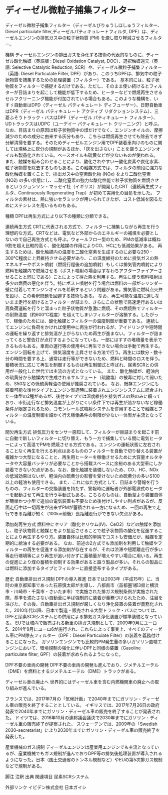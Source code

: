 # ディーゼル微粒子捕集フィルター

ディーゼル微粒子捕集フィルター（ディーゼルびりゅうしほしゅうフィルター、Diesel particulate filter,ディーゼルパティキュレートフィルタ, DPF）は、ディーゼルエンジンの排気ガス中の粒子状物質 (PM) を漉し取り軽減させるフィルター。

機構
ディーゼルエンジンの排出ガスを浄化する技術の代表的なものに、ディーゼル酸化触媒（英語版 : Diesel Oxidation Catalyst, DOC）、選択触媒還元（英語: Selective Catalytic Reduction, SCR）や、ディーゼル微粒子捕集フィルター（英語: Diesel Particulate Filter, DPF）があり、このうちDPFは、排気中の粒子状物質を捕集するための処理装置（フィルター）である。
基本的には、粒子状物質をフィルターで捕捉するだけである。ただし、そのまま使い続けるとフィルターが目詰まりを起こして機能が低下するため、ヒーターなどで燃焼再生させるセルフクリーニング機能が付加されている場合もある。このような機構を、いすゞ自動車はDPD（ディーゼル パティキュレート ディフューザー）、日野自動車はDPR（ディーゼル パティキュレート アクティブ リダクションシステム）、三菱ふそうトラック・バスはDPF（ディーゼル パティキュレート フィルター）、UDトラックスはUDPC（ユーデイー パティキュレート クリーニング）と呼ぶ。なお、目詰まりの原因は粒子状物質中の煤だけでなく、エンジンオイルの、摩擦減少のための成分に由来する灰分もあり、こちらは燃焼再生させても除去できず分解清掃を要する。そのためディーゼルエンジン用でDPF装着車向けのものに関しては規格上に灰分の規制があるほか、「灰を出さない」ことを謳うエンジンオイルも製品化されている。ベースオイルも硫黄などが少ないものが使われる。
また、触媒を組み合わせることにより、酸化されやすい一酸化炭素や炭化水素、粒子状物質を除去するものもある。この触媒方式では、フィルタの前段に強力な酸化触媒を置くことで、排出ガス中の窒素酸化物 (NOx) をより二酸化窒素 (NO2) の多い状態にし、二酸化窒素の強力な酸化性能で粒子状物質を燃焼させるというジョンソン・マッセイ社（イギリス）が開発したCRT（連続再生式フィルタ、Continuously Regenerating Trap）が初めて実用化の目処を示した。
フィルタの素材は、熱に強いセラミックが用いられてきたが、コスト低減を図るためにステンレスを用いるものもある。

種類
DPFは再生方式により以下の種類に分類できる。

連続再生方式
CRTに代表される方式で、フィルターに捕集しながら再生を行う理想的な方式。CRTなどは、電気など外部からのエネルギーの補填を必要としないので自己再生方式とも呼ぶ。ウォールフロー型のため、PMの低減率は概ね9割を超え比較的高く、酸化触媒の作用によりCO、HCにも低減効果がある。 
再生するためは、酸化触媒内の温度を二酸化窒素を生成するのに必要な250 - 300℃程度に上昇維持させる必要があり、この温度維持のために排気ガスの熱エネルギーやポスト噴射（燃焼行程後の追加噴射）もしくは排気管内噴射により燃料を触媒内で燃焼させる（ポスト噴射の場合はすなわちアフターファイアーさせることと同じである）ことによって得た熱を利用する。再生に使う燃料噴射は多少の燃費の悪化を伴う。特にポスト噴射を行う場合は燃料の一部がシリンダー壁に付着してエンジンオイルを希釈するという問題がある。排気管に燃料点火弁を設け、この希釈問題を回避する技術もある。
なお、再生可能な温度に達しないまま走行を続けるとフィルターが詰まり、さらにこの状態で高速走行あるいは高負荷運転を行うと溜まった粒子状物質が急激に燃焼、その燃焼熱でフィルターの耐熱温度（約600℃程度）を超えてしまいフィルターが溶損する。したがって、稼働のためには、酸化触媒とフィルターの温度制御が重要である。
連続してエンジンに負荷をかければ使用中に再生が行われるが、アイドリングや短時間の運転を繰り返すと排気温が上がらないため再生が進まない。フィルターが詰まってくると警告灯が点灯するようになっている。一部にはすすの堆積量を表示できるものもある。車両の運行等の使用中に再生できない場合は手動で再生する。エンジン回転を上げて、排気温度を上昇させる方法で行う。再生には数分 - 数十分の時間を要する上、通常は走行等ができないため、燃料と時間のロスを伴う。蓄積状況に応じて再生を制御するものは再生制御式と呼ばれ、尿素SCRとの併用が一般化した世代では主流の方式となっている。
また、酸化触媒が、軽油内の硫黄分から触媒内で生成されるサルフェート（硫酸塩）の被毒に対して弱いため、S50などの低硫黄軽油の使用が推奨されている。
なお、既存エンジンにも装着可能な後付タイプとエンジン製造時に装着されエンジンシステムに統合された一体型の2種があるが、後付タイプでは温度維持を排気ガスの熱のみに頼っており、市街走行など排気温度が上がりにくい条件下では再生が効かないなど稼働条件が限定されるため、コモンレール式噴射システムを併用することで触媒とフィルターの温度制御を細かく行え稼働条件の制限が少ない一体型が主流となっている。

間欠再生方式
排気圧力をセンサー感知して、フィルターが目詰まりを起こす前に自動で新しいフィルターに切り替え、もう一方で捕集している間に電気ヒーターによって高温でPMを燃焼させる方式である。エンジンの運転状態に左右されることなく再生を行える利点はあるもののフィルターを自動で切り替える装置が複雑かつ大型になることと、再生用ヒーターを稼働させるために大容量オルタネータや大容量バッテリが必要なことから搭載スペースに余裕のある大型車にしか装着できない欠点がある。なお、酸化触媒を装備しないため、CO、HC、NOxの低減効果はないが、軽油内の硫黄分の影響を受けないため硫黄分の多いS100以上の軽油も使用できる。
また、これに似た方式として、目詰まり警報を行うものの、フィルターの交換装置を持たず、警報時に運転者が外部電源式のヒーターを起動させて再生を行う手動式もある。こちらのものは、自動型より装置自体が簡単かつ小型で追加の電気装置も不要なため後付けしやすい利点があるが、反面走行中は一切再生が出来ずPMが蓄積される一方になるため、一回の再生で走行できる距離が短く（100km前後）長距離走行ができない欠点がある。

添加剤再生方式
燃料中にセリア（酸化セリウム(IV)、CeO2）などの触媒を添加し、粒子状物質と触媒とをより接近させることで粒子状物質の酸化を促進することにより再生するやり方。装置自体は比較的単純でコストも安価だが、触媒を定期的に給油する必要がある。
なお、前述の2方式でも添加剤を利用して触媒やフィルターの再生を促進する添加剤が存在するが、それは渋滞や短距離走行が多い等走行環境等により再生が追い付かずに蓄積量が増えやすい場合に用いる。再生の促進により煤の蓄積を抑制する効果があると謳う製品が多い。それらの製品には燃料に添加するタイプとフィルターに直接塗布するタイプがある。

歴史
自動車排出ガス規制
DPFの導入推進
日本では2003年（平成15年）に、当時の東京都知事であった石原慎太郎が主導し、八都県市（首都圏1都3県と横浜市・川崎市・千葉市・さいたま市）で実施された排ガス規制条例が実施された際、基準を満たさない自動車に半ば強制的に装着が義務づけられたため、注目を浴びた。その後、自動車排出ガス規制が厳しくなり浄化装置の装着が義務化された。2010年代以降、日本で製造・販売される大型トラック・バスについては、DPFと尿素SCRシステムとの併用による排気ガス浄化装置が標準装備となっている。
EUでは域内で販売される新車の排ガス規制として、2009年9月にユーロ5、2014年9月にユーロ6が施行され、これらによって事実上、すべてのディーゼル車にPM除去フィルター（DPF：Diesel Particulate Filter）の装着を義務付けることになった。
ガソリンエンジンでも比較的PM発生量の多いガソリン直噴エンジンにおいて、環境規制の強化に伴いDPFと同様の装置（Gasoline particulate filter, GPF）の装着が求められるようになった。

DPF不要の車両の開発
DPF不要の車両の開発も進んでおり、ジメチルエーテル（DME）を燃料とするジメチルエーテル（DME）トラックがある。

ディーゼル車の廃止へ
世界的にはディーゼル車を含む内燃機関車の廃止への取り組みが進んでいる。

フランスでは、2017年7月の「気候計画」で2040年までにガソリン・ディーゼル車の販売を終了することとしている。
イギリスでは、2017年7月26日の政府発表で2040年までにガソリン・ディーゼル車の販売を終了することが発表された。
ドイツでは、2016年10月の連邦議会議決で2030年までにガソリン・ディーゼル車の販売終了が提案された。
スウェーデンでは、2009年の「Swedish 2030-secretariat」により2030年までにガソリン・ディーゼル車の販売終了を発表した。

産業機械のガス規制
ディーゼルエンジンは産業用エンジンでも主流となっているが、産業機械でもガス規制が進んでおりDPF等の排気後処理装置が導入されるようになった。日本（国土交通省のトンネル規制など）やEUの第5次排ガス規制などで規制がある。

脚注
注釈
出典
関連項目
尿素SCRシステム

外部リンク
イビデン株式会社
日本ガイシ